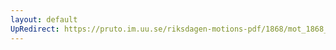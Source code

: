 ```yaml
---
layout: default
UpRedirect: https://pruto.im.uu.se/riksdagen-motions-pdf/1868/mot_1868__ak__327.pdf
---
```

